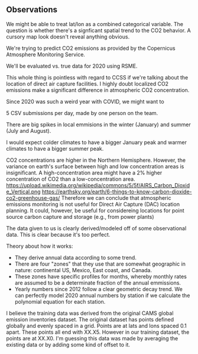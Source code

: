 ## Observations

We might be able to treat lat/lon as a combined categorical variable. The question is whether there's a signficant spatial trend to the CO2 behavior. A cursory map look doesn't reveal anything obvious.

We're trying to predict CO2 emissions as provided by the Copernicus Atmosphere Monitoring Service.

We'll be evaluated vs. true data for 2020 using RSME. 

This whole thing is pointless with regard to CCSS if we're talking about the location of direct air capture facilities. I highly doubt localized CO2 emissions make a significant difference in atmospheric CO2 concentration. 


Since 2020 was such a weird year with COVID, we might want to 

5 CSV submissions per day, made by one person on the team. 


There are big spikes in local emmisions in the winter (January) and summer (July and August).

I would expect colder climates to have a bigger January peak and warmer climates to have a bigger summer peak.

CO2 concentrations are higher in the Northern Hemisphere. However, the variance on earth's surface between high and low concentration areas is insignificant. A high-concentration area might have a 2% higher concentration of CO2 than a low-concentration area. 
https://upload.wikimedia.org/wikipedia/commons/5/5f/AIRS_Carbon_Dioxide_Vertical.png
https://earthsky.org/earth/6-things-to-know-carbon-dioxide-co2-greenhouse-gas/
Therefore we can conclude that atmospheric emissions monitoring is not useful for Direct Air Capture (DAC) location planning. It could, however, be useful for considereing locations for point source carbon capture and storage (e.g., from power plants)

The data given to us is clearly derived/modeled off of some observational data. This is clear because it's too perfect. 

Theory about how it works:
* They derive annual data according to some trend.
* There are four "zones" that they use that are somewhat geographic in nature: continental US, Mexico, East coast, and Canada. 
* These zones have specific profiles for months, whereby monthly rates are assumed to be a determinate fraction of the annual emmissions.
* Yearly numbers since 2012 follow a clear geometric decay trend. We can perfectly model 2020 annual numbers by station if we calculate the polynomial equation for each station.


I believe the training data was derived from the original CAMS global emission inventories dataset. The original dataset has points defined globally and evenly spaced in a grid. Points are at lats and lons spaced 0.1 apart. These points all end with XX.X5. However in our training dataset, the points are at XX.X0. I'm guessing this data was made by averaging the existing data or by adding some kind of offset to it.